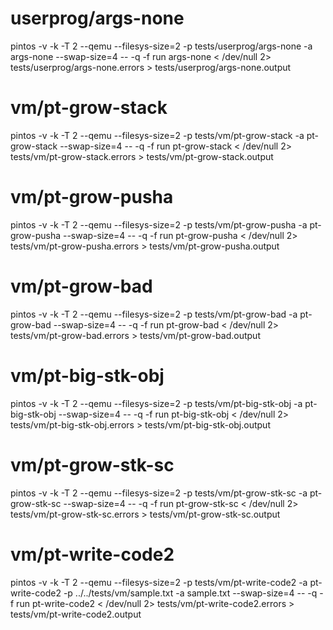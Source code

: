 # userprog/args-none
pintos -v -k -T 2 --qemu  --filesys-size=2 -p tests/userprog/args-none -a args-none --swap-size=4 -- -q  -f run args-none < /dev/null 2> tests/userprog/args-none.errors > tests/userprog/args-none.output

# vm/pt-grow-stack
pintos -v -k -T 2 --qemu  --filesys-size=2 -p tests/vm/pt-grow-stack -a pt-grow-stack --swap-size=4 -- -q  -f run pt-grow-stack < /dev/null 2> tests/vm/pt-grow-stack.errors > tests/vm/pt-grow-stack.output

# vm/pt-grow-pusha
pintos -v -k -T 2 --qemu  --filesys-size=2 -p tests/vm/pt-grow-pusha -a pt-grow-pusha --swap-size=4 -- -q  -f run pt-grow-pusha < /dev/null 2> tests/vm/pt-grow-pusha.errors > tests/vm/pt-grow-pusha.output

# vm/pt-grow-bad
pintos -v -k -T 2 --qemu  --filesys-size=2 -p tests/vm/pt-grow-bad -a pt-grow-bad --swap-size=4 -- -q  -f run pt-grow-bad < /dev/null 2> tests/vm/pt-grow-bad.errors > tests/vm/pt-grow-bad.output

# vm/pt-big-stk-obj
pintos -v -k -T 2 --qemu  --filesys-size=2 -p tests/vm/pt-big-stk-obj -a pt-big-stk-obj --swap-size=4 -- -q  -f run pt-big-stk-obj < /dev/null 2> tests/vm/pt-big-stk-obj.errors > tests/vm/pt-big-stk-obj.output

# vm/pt-grow-stk-sc
pintos -v -k -T 2 --qemu  --filesys-size=2 -p tests/vm/pt-grow-stk-sc -a pt-grow-stk-sc --swap-size=4 -- -q  -f run pt-grow-stk-sc < /dev/null 2> tests/vm/pt-grow-stk-sc.errors > tests/vm/pt-grow-stk-sc.output

# vm/pt-write-code2
pintos -v -k -T 2 --qemu  --filesys-size=2 -p tests/vm/pt-write-code2 -a pt-write-code2 -p ../../tests/vm/sample.txt -a sample.txt --swap-size=4 -- -q  -f run pt-write-code2 < /dev/null 2> tests/vm/pt-write-code2.errors > tests/vm/pt-write-code2.output
